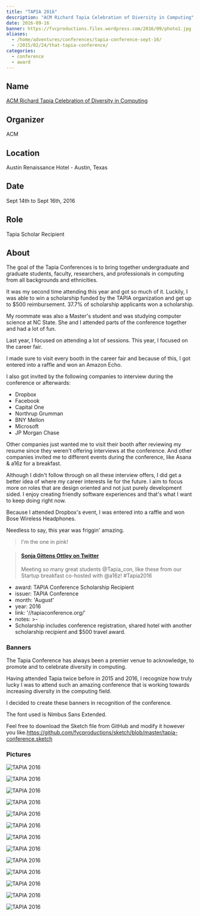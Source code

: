 ```yaml
---
title: "TAPIA 2016"
description: "ACM Richard Tapia Celebration of Diversity in Computing"
date: 2016-09-16
banner: https://fvcproductions.files.wordpress.com/2016/09/photo1.jpg
aliases:
  - /home/adventures/conferences/tapia-conference-sept-16/
  - /2015/02/24/that-tapia-conference/
categories:
  - conference
  - award
---
```


## Name

[ACM Richard Tapia Celebration of Diversity in Computing](https://tapiaconference.org 'ACM Richard Tapia Celebration of Diversity in Computing')

## Organizer

ACM

## Location

Austin Renaissance Hotel - Austin, Texas

## Date

Sept 14th to Sept 16th, 2016

## Role

Tapia Scholar Recipient

## About

The goal of the Tapia Conferences is to bring together undergraduate and graduate students, faculty, researchers, and professionals in computing from all backgrounds and ethnicities.

It was my second time attending this year and got so much of it. Luckily, I was able to win a scholarship funded by the TAPIA organization and get up to $500 reimbursement. 37.7% of scholarship applicants won a scholarship.

My roommate was also a Master's student and was studying computer science at NC State. She and I attended parts of the conference together and had a lot of fun.

Last year, I focused on attending a lot of sessions. This year, I focused on the career fair.

I made sure to visit every booth in the career fair and because of this, I got entered into a raffle and won an Amazon Echo.

I also got invited by the following companies to interview during the conference or afterwards:

* Dropbox
* Facebook
* Capital One
* Northrup Grumman
* BNY Mellon
* Microsoft
* JP Morgan Chase

Other companies just wanted me to visit their booth after reviewing my resume since they weren't offering interviews at the conference. And other companies invited me to different events during the conference, like Asana & a16z for a breakfast.

Although I didn't follow through on all these interview offers, I did get a better idea of where my career interests lie for the future. I aim to focus more on roles that are design oriented and not just purely development sided. I enjoy creating friendly software experiences and that's what I want to keep doing right now.

Because I attended Dropbox's event, I was entered into a raffle and won Bose Wireless Headphones.

Needless to say, this year was friggin' amazing.

> I'm the one in pink!

<blockquote class="embedly-card"><h4><a href="https://twitter.com/SonjaOttley/status/776506790724841472">Sonja Gittens Ottley on Twitter</a></h4><p>Meeting so many great students @Tapia_con, like these from our Startup breakfast co-hosted with @a16z! #Tapia2016</p></blockquote>
<script async src="//cdn.embedly.com/widgets/platform.js" charset="UTF-8"></script>

* award: TAPIA Conference Scholarship Recipient
* issuer: TAPIA Conference
* month: 'August'
* year: 2016
* link: '//tapiaconference.org/'
* notes: >-
* Scholarship includes conference registration, shared hotel with another
  scholarship recipient and $500 travel award.

### Banners

The Tapia Conference has always been a premier venue to acknowledge, to promote and to celebrate diversity in computing.

Having attended Tapia twice before in 2015 and 2016, I recognize how truly lucky I was to attend such an amazing conference that is working towards increasing diversity in the computing field.

I decided to create these banners in recognition of the conference.

The font used is Nimbus Sans Extended.

Feel free to download the Sketch file from GitHub and modify it however you like.https://github.com/fvcproductions/sketch/blob/master/tapia-conference.sketch

### Pictures

![TAPIA 2016](https://i2.wp.com/fvcproductions.files.wordpress.com/2016/09/img_0717.jpg?w=233&h=1154&crop&ssl=1&zoom=2!)

![TAPIA 2016](https://i1.wp.com/fvcproductions.files.wordpress.com/2016/09/img_0706.jpg?w=509&h=382&crop&ssl=1&zoom=2!)

![TAPIA 2016](https://i1.wp.com/fvcproductions.files.wordpress.com/2016/09/img_0704.jpg?w=479&h=359&crop&ssl=1&zoom=2!)

![TAPIA 2016](https://i1.wp.com/fvcproductions.files.wordpress.com/2016/09/img_0728.jpg?w=164&h=123&crop&ssl=1&zoom=2!)

![TAPIA 2016](https://i2.wp.com/fvcproductions.files.wordpress.com/2016/09/img_0715.jpg?w=509&h=382&crop&ssl=1&zoom=2!)

![TAPIA 2016](https://i0.wp.com/fvcproductions.files.wordpress.com/2016/09/img_0701.jpg?w=509&h=382&crop&ssl=1&zoom=2!)

![TAPIA 2016](https://i0.wp.com/fvcproductions.files.wordpress.com/2016/09/dropbox-booth.gif?w=185&h=123&crop&ssl=1&zoom=2!)

![TAPIA 2016](https://i2.wp.com/fvcproductions.files.wordpress.com/2016/09/img_0705.jpg?w=165&h=123&crop&ssl=1&zoom=2!)

![TAPIA 2016](https://i2.wp.com/fvcproductions.files.wordpress.com/2016/09/img_0723.jpg?w=220&h=123&crop&ssl=1&zoom=2!)

![TAPIA 2016](https://i2.wp.com/fvcproductions.files.wordpress.com/2016/09/img_0714.jpg?w=263&h=158&crop&ssl=1!)

![TAPIA 2016](https://i2.wp.com/fvcproductions.files.wordpress.com/2015/11/img_0164.jpg!)

![TAPIA 2016](https://i1.wp.com/fvcproductions.files.wordpress.com/2016/09/img_0710.jpg?w=246&h=185&crop&ssl=1&zoom=2!)

![TAPIA 2016](https://i2.wp.com/fvcproductions.files.wordpress.com/2016/09/img_0707.jpg?w=246&h=185&crop&ssl=1&zoom=2)
